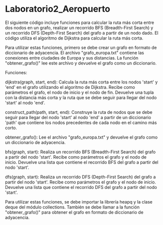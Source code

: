 # Laboratorio2_Aeropuerto

El siguiente código incluye funciones para calcular la ruta más corta entre dos nodos en un grafo, realizar un recorrido BFS (Breadth-First Search) y un recorrido DFS (Depth-First Search) del grafo a partir de un nodo dado. El código utiliza el algoritmo de Dijkstra para calcular la ruta más corta.

Para utilizar estas funciones, primero se debe crear un grafo en formato de diccionario de adyacencia. El archivo "grafo_europa.txt" contiene las conexiones entre ciudades de Europa y sus distancias. La función "obtener_grafo()" lee este archivo y devuelve el grafo como un diccionario.

Funciones:

dijkstra(graph, start, end):
Calcula la ruta más corta entre los nodos 'start' y 'end' en el grafo utilizando el algoritmo de Dijkstra. Recibe como parámetros el grafo, el nodo de inicio y el nodo de fin. Devuelve una tupla con la distancia más corta y la ruta que se debe seguir para llegar del nodo 'start' al nodo 'end'.

construct_path(path, start, end):
Construye la ruta de nodos que se debe seguir para llegar del nodo 'start' al nodo 'end' a partir de un diccionario 'path' que contiene los nodos precedentes de cada nodo en el camino más corto.

obtener_grafo():
Lee el archivo "grafo_europa.txt" y devuelve el grafo como un diccionario de adyacencia.

bfs(graph, start):
Realiza un recorrido BFS (Breadth-First Search) del grafo a partir del nodo 'start'. Recibe como parámetros el grafo y el nodo de inicio. Devuelve una lista que contiene el recorrido BFS del grafo a partir del nodo 'start'.

dfs(graph, start):
Realiza un recorrido DFS (Depth-First Search) del grafo a partir del nodo 'start'. Recibe como parámetros el grafo y el nodo de inicio. Devuelve una lista que contiene el recorrido DFS del grafo a partir del nodo 'start'.

Para utilizar estas funciones, se debe importar la librería heapq y la clase deque del módulo collections. También se debe llamar a la función "obtener_grafo()" para obtener el grafo en formato de diccionario de adyacencia.